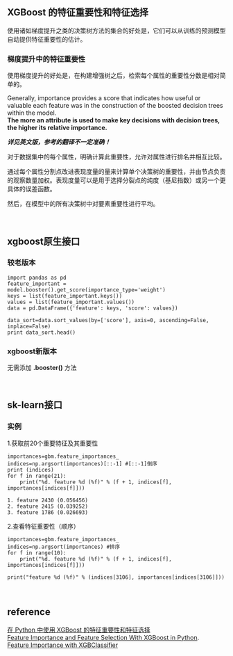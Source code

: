 ## XGBoost 的特征重要性和特征选择
使用诸如梯度提升之类的决策树方法的集合的好处是，它们可以从训练的预测模型自动提供特征重要性的估计。

### 梯度提升中的特征重要性
使用梯度提升的好处是，在构建增强树之后，检索每个属性的重要性分数是相对简单的。  

Generally, importance provides a score that indicates how useful or valuable each feature was in the construction of the boosted decision trees within the model.   
**The more an attribute is used to make key decisions with decision trees, the higher its relative importance.**  

***详见英文版，参考的翻译不一定准确！***    

对于数据集中的每个属性，明确计算此重要性，允许对属性进行排名并相互比较。

通过每个属性分割点改进表现度量的量来计算单个决策树的重要性，并由节点负责的观察数量加权。表现度量可以是用于选择分裂点的纯度（基尼指数）或另一个更具体的误差函数。

然后，在模型中的所有决策树中对要素重要性进行平均。

&nbsp;
## xgboost原生接口
### 较老版本
```
import pandas as pd  
feature_important = model.booster().get_score(importance_type='weight')
keys = list(feature_important.keys())  
values = list(feature_important.values())  
data = pd.DataFrame({'feature': keys, 'score': values})  

data_sort=data.sort_values(by=['score'], axis=0, ascending=False, inplace=False)  
print data_sort.head()  
```
### xgboost新版本
无需添加 **.booster()** 方法  

&nbsp;
## sk-learn接口
### 实例
1.获取前20个重要特征及其重要性  
```
importances=gbm.feature_importances_  
indices=np.argsort(importances)[::-1] #[::-1]倒序  
print (indices)  
for f in range(21):  
    print("%d. feature %d (%f)" % (f + 1, indices[f], importances[indices[f]]))  

1. feature 2430 (0.056456)   
2. feature 2415 (0.039252)  
3. feature 1786 (0.026693)  
```
2.查看特征重要性（顺序）  
```
importances=gbm.feature_importances_  
indices=np.argsort(importances) #排序  
for f in range(10):  
    print("%d. feature %d (%f)" % (f + 1, indices[f], importances[indices[f]]))  
    
print("feature %d (%f)" % (indices[3106], importances[indices[3106]]))
```

&nbsp;
## reference
[在 Python 中使用 XGBoost 的特征重要性和特征选择](https://github.com/apachecn/ml-mastery-zh/blob/master/docs/xgboost/feature-importance-and-feature-selection-with-xgboost-in-python.md)  
[Feature Importance and Feature Selection With XGBoost in Python](https://machinelearningmastery.com/feature-importance-and-feature-selection-with-xgboost-in-python/).  
[Feature Importance with XGBClassifier](https://stackoverflow.com/questions/38212649/feature-importance-with-xgbclassifier)
